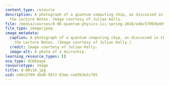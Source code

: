 ```yaml
---
content_type: resource
description: A photograph of a quantum computing chip, as discussed in Chapter 5 of
  the Lecture Notes. Image courtesy of Julian Kelly.
file: /media/courses/8-06-quantum-physics-iii-spring-2016/e46c57093bd056f283eeced3b3e5c765_8-06s16.jpg
file_type: image/jpeg
image_metadata:
  caption: A photograph of a quantum computing chip, as discussed in Chapter 5 of
    the Lecture Notes. (Image courtesy of Julian Kelly.)
  credit: Image courtesy of Julian Kelly.
  image-alt: A photo of a microchip.
learning_resource_types: []
ocw_type: OCWImage
resourcetype: Image
title: 8-06s16.jpg
uid: e46c5709-3bd0-56f2-83ee-ced3b3e5c765
---
```

